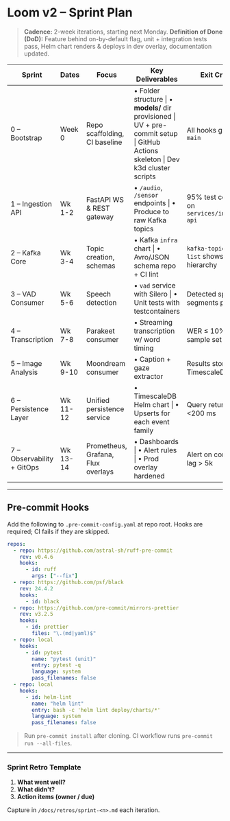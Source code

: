 # Loom v2 – Sprint Plan

> **Cadence:** 2-week iterations, starting next Monday.
> **Definition of Done (DoD):** Feature behind on-by-default flag, unit + integration tests pass, Helm chart renders & deploys in dev overlay, documentation updated.

| Sprint | Dates | Focus | Key Deliverables | Exit Criteria |
| ------ | ----- | ----- | ---------------- | ------------- |
| 0 – Bootstrap | Week 0 | Repo scaffolding, CI baseline | • Folder structure \| • **models/** dir provisioned \| UV + pre-commit setup \| GitHub Actions skeleton \| Dev k3d cluster scripts | All hooks green on `main` |
| 1 – Ingestion API | Wk 1-2 | FastAPI WS & REST gateway | • `/audio`, `/sensor` endpoints \| • Produce to raw Kafka topics | 95% test coverage on `services/ingestion-api` |
| 2 – Kafka Core | Wk 3-4 | Topic creation, schemas | • Kafka `infra` chart \| • Avro/JSON schema repo + CI lint | `kafka-topics.sh --list` shows full hierarchy |
| 3 – VAD Consumer | Wk 5-6 | Speech detection | • `vad` service with Silero \| • Unit tests with testcontainers | Detected speech segments published |
| 4 – Transcription | Wk 7-8 | Parakeet consumer | • Streaming transcription w/ word timing | WER ≤ 10% on sample set |
| 5 – Image Analysis | Wk 9-10 | Moondream consumer | • Caption + gaze extractor | Results stored in TimescaleDB |
| 6 – Persistence Layer | Wk 11-12 | Unified persistence service | • TimescaleDB Helm chart \| • Upserts for each event family | Query returns in <200 ms |
| 7 – Observability + GitOps | Wk 13-14 | Prometheus, Grafana, Flux overlays | • Dashboards \| • Alert rules \| • Prod overlay hardened | Alert on consumer lag > 5k |

---

## Pre-commit Hooks
Add the following to `.pre-commit-config.yaml` at repo root. Hooks are required; CI fails if they are skipped.

```yaml
repos:
  - repo: https://github.com/astral-sh/ruff-pre-commit
    rev: v0.4.6
    hooks:
      - id: ruff
        args: ["--fix"]
  - repo: https://github.com/psf/black
    rev: 24.4.2
    hooks:
      - id: black
  - repo: https://github.com/pre-commit/mirrors-prettier
    rev: v3.2.5
    hooks:
      - id: prettier
        files: "\.(md|yaml)$"
  - repo: local
    hooks:
      - id: pytest
        name: "pytest (unit)"
        entry: pytest -q
        language: system
        pass_filenames: false
  - repo: local
    hooks:
      - id: helm-lint
        name: "helm lint"
        entry: bash -c 'helm lint deploy/charts/*'
        language: system
        pass_filenames: false
```

> Run `pre-commit install` after cloning. CI workflow runs `pre-commit run --all-files`.

---

### Sprint Retro Template
1. **What went well?**
2. **What didn't?**
3. **Action items (owner / due)**

Capture in `/docs/retros/sprint-<n>.md` each iteration. 